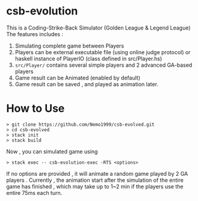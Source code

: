 # csb-evolution

This is a Coding-Strike-Back Simulator (Golden League & Legend League)
The features includes : 
1. Simulating complete game between Players
2. Players can be external executable file (using online judge protocol) or haskell instance of PlayerIO (class defined in src/Player.hs) 
3. ```src/Player/```  contains several simple players and 2 advanced GA-based players
4. Game result can be Animated (enabled by default) 
5. Game result can be saved , and played as animation later.
# How to Use
 ```shell
 > git clone https://github.com/Nemo1999/csb-evolved.git
 > cd csb-evolved
 > stack init 
 > stack build 
```
Now , you can simulated game using
```shell
> stack exec -- csb-evolution-exec -RTS <options>
```
If no options are provided , it will animate a random game played by 2 GA players .
Currently , the animation start after the simulation of the entire game has finished , which may take up to 1~2 min if the players use the entire 75ms each turn.   
